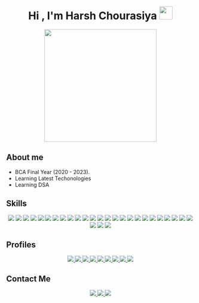 <h1 align="center">Hi , I'm Harsh Chourasiya <img src="https://media.giphy.com/media/hvRJCLFzcasrR4ia7z/giphy.gif" width="35"></h1>

<div align="center"><img src="https://media.giphy.com/media/qgQUggAC3Pfv687qPC/giphy.gif" width="300"></div>

## About me
- BCA Final Year (2020 - 2023).
- Learning Latest Techonologies
- Learning DSA

## Skills
<div align="center">
<img src="https://img.shields.io/badge/C%23-239120?style=for-the-badge&logo=c-sharp&logoColor=white" >
<img src="https://img.shields.io/badge/Python-3776AB?style=for-the-badge&logo=python&logoColor=white">
<img src="https://img.shields.io/badge/HTML-239120?style=for-the-badge&logo=html5&logoColor=white">

<img src="https://img.shields.io/badge/CSS-239120?&style=for-the-badge&logo=css3&logoColor=white">

<img src="https://img.shields.io/badge/JavaScript-F7DF1E?style=for-the-badge&logo=javascript&logoColor=black">

<img src="https://img.shields.io/badge/Node.js-43853D?style=for-the-badge&logo=node.js&logoColor=white">

<img src="https://img.shields.io/badge/TypeScript-007ACC?style=for-the-badge&logo=typescript&logoColor=white">

<img src="https://img.shields.io/badge/Java-ED8B00?style=for-the-badge&logo=java&logoColor=white">

<img src="https://img.shields.io/badge/Express.js-404D59?style=for-the-badge">

<img src="https://img.shields.io/badge/React-20232A?style=for-the-badge&logo=react&logoColor=61DAFB">

<img src="https://img.shields.io/badge/React_Native-20232A?style=for-the-badge&logo=react&logoColor=61DAFB">

<img src="https://img.shields.io/badge/Angular-DD0031?style=for-the-badge&logo=angular&logoColor=white">

<img src="https://img.shields.io/badge/Bootstrap-563D7C?style=for-the-badge&logo=bootstrap&logoColor=white">

<img src="https://img.shields.io/badge/Material--UI-0081CB?style=for-the-badge&logo=material-ui&logoColor=white">

<img src="https://img.shields.io/badge/Redux-593D88?style=for-the-badge&logo=redux&logoColor=white">

<img src="https://img.shields.io/badge/Django-092E20?style=for-the-badge&logo=django&logoColor=white">

<img src="https://img.shields.io/badge/Spring-6DB33F?style=for-the-badge&logo=spring&logoColor=white">

<img src="https://img.shields.io/badge/MySQL-00000F?style=for-the-badge&logo=mysql&logoColor=white">

<img src="https://img.shields.io/badge/MongoDB-4EA94B?style=for-the-badge&logo=mongodb&logoColor=white">

<img src="https://img.shields.io/badge/Unity-100000?style=for-the-badge&logo=unity&logoColor=white">

<img src="https://img.shields.io/badge/mocha.js-323330?style=for-the-badge&logo=mocha&logoColor=Brown">

<img src="https://img.shields.io/badge/chai.js-323330?style=for-the-badge&logo=chai&logoColor=red">

<img src="https://img.shields.io/badge/Visual_Studio_Code-0078D4?style=for-the-badge&logo=visual%20studio%20code&logoColor=white">

<img src="https://img.shields.io/badge/jQuery-0769AD?style=for-the-badge&logo=jquery&logoColor=white">

<img src="https://img.shields.io/badge/SQLite-07405E?style=for-the-badge&logo=sqlite&logoColor=white">

<img src="https://img.shields.io/badge/SQLite-07405E?style=for-the-badge&logo=sqlite&logoColor=white">

<img src="https://img.shields.io/badge/Heroku-430098?style=for-the-badge&logo=heroku&logoColor=white">

<img src="https://img.shields.io/badge/GIT-E44C30?style=for-the-badge&logo=git&logoColor=white">

</div>

## Profiles

<div align="center"> 
<a href="https://www.hackerrank.com/harshChourasiya1">
<img src="https://img.shields.io/badge/-Hackerrank-2EC866?style=for-the-badge&logo=HackerRank&logoColor=white">
</a>

<a href="https://leetcode.com/HarshChourasiya/">
<img src="https://img.shields.io/badge/-LeetCode-FFA116?style=for-the-badge&logo=LeetCode&logoColor=black">
</a>

<a href="https://www.codechef.com/users/harsh130">
<img src="https://img.shields.io/badge/-CodeChef-5B4638?style=for-the-badge&logo=CodeChef&logoColor=white">
</a>

<a href="https://play.google.com/store/apps/dev?id=7063165258907748995">
<img src="https://img.shields.io/badge/Google_Play-414141?style=for-the-badge&logo=google-play&logoColor=white">
</a>


<a href="https://stackoverflow.com/users/11373066/harsh-chourasiya">
<img src="https://img.shields.io/badge/Stack_Overflow-FE7A16?style=for-the-badge&logo=stack-overflow&logoColor=white">
</a>

<a href="https://codeforces.com/profile/HarshChourasiya">
<img src="https://img.shields.io/badge/Codeforces-445f9d?style=for-the-badge&logo=Codeforces&logoColor=white">
</a>

<a href="https://www.codingninjas.com/codestudio/profile/c8c7dd8a-a9a6-42f0-b9b9-bca415a94570">
<img src="https://img.shields.io/badge/coding%20ninjas-DD6620?style=for-the-badge&logo=codingninjas&logoColor=white">
</a>

<a href="https://www.codewars.com/users/Harshchourasiya">
<img src="https://img.shields.io/badge/Codewars-B1361E?style=for-the-badge&logo=Codewars&logoColor=white">
</a>

<a href="https://www.hackerearth.com/@harsh2714">
<img src="https://img.shields.io/badge/HackerEarth-%232C3454.svg?&style=for-the-badge&logo=HackerEarth&logoColor=Blue">
</a>

</div>

## Contact Me
<div align="center">

<a href="https://www.linkedin.com/in/harsh-chourasiya/">
<img src="https://img.shields.io/badge/LinkedIn-0077B5?style=for-the-badge&logo=linkedin&logoColor=white">
</a>

<a href="https://www.fiverr.com/thisisharsh">
<img src="https://img.shields.io/badge/fiverr-1DBF73?style=for-the-badge&logo=fiverr&logoColor=white">
</a>

<a href="mailto:harshchourasiya130@gmail.com">
<img src="https://img.shields.io/badge/Gmail-D14836?style=for-the-badge&logo=gmail&logoColor=white">
</a>

<!--  <img src="https://komarev.com/ghpvc/?username=Harshchourasiya"> -->
</div>

